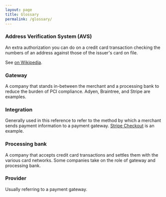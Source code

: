 ```yaml
---
layout: page
title: Glossary
permalink: /glossary/
---
```


### Address Verification System (AVS)

An extra authorization you can do on a credit card transaction checking the numbers of an address against those of the issuer's card on file.

See [on Wikipedia](http://en.wikipedia.org/wiki/Address_Verification_System).

### Gateway

A company that stands in-between the merchant and a processing bank to reduce the burden of PCI compliance. Adyen, Braintree, and Stripe are examples.

### Integration

Generally used in this reference to refer to the method by which a merchant sends payment information to a payment gateway. [Stripe Checkout](/pci-compliance/integrations/#stripe) is an example.

### Processing bank

A company that accepts credit card transactions and settles them with the various card networks. Some companies take on the role of gateway and processing bank.

### Provider

Usually referring to a payment gateway.
